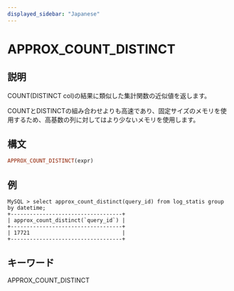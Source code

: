 ```yaml
---
displayed_sidebar: "Japanese"
---
```


# APPROX_COUNT_DISTINCT

## 説明

COUNT(DISTINCT col)の結果に類似した集計関数の近似値を返します。

COUNTとDISTINCTの組み合わせよりも高速であり、固定サイズのメモリを使用するため、高基数の列に対してはより少ないメモリを使用します。

## 構文

```Haskell
APPROX_COUNT_DISTINCT(expr)
```

## 例

```plain text
MySQL > select approx_count_distinct(query_id) from log_statis group by datetime;
+-----------------------------------+
| approx_count_distinct(`query_id`) |
+-----------------------------------+
| 17721                             |
+-----------------------------------+
```

## キーワード

APPROX_COUNT_DISTINCT
